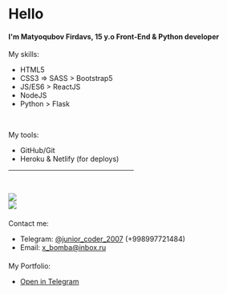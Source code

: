 <h1>Hello</h1>
<h4>I'm Matyoqubov Firdavs, 15 y.o Front-End & Python developer</h4>
My skills:

- HTML5
- CSS3 => SASS > Bootstrap5
- JS/ES6 > ReactJS
- NodeJS
- Python > Flask

<br>

My tools:
- GitHub/Git
- Heroku & Netlify (for deploys)

<hr width="250px">
<br>

![](https://github-readme-stats.vercel.app/api/top-langs/?username=matyokubov&show_icons=true&theme=tokyonight)<br>
![](https://github-readme-stats.vercel.app/api?username=matyokubov&show_icons=true&theme=tokyonight)
<h4></h4>
Contact me:

- Telegram: <a href="https://t.me/junior_coder_2007">@junior_coder_2007</a> (+998997721484)
- Email: x_bomba@inbox.ru
<h4></h4>
My Portfolio:

- <a href="https://t.me/Matyoqubov_Firdavs">Open in Telegram</hr>
 
